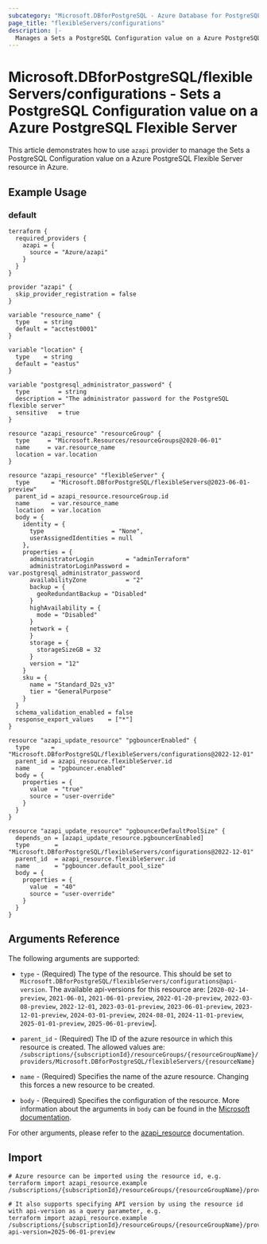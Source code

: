 ```yaml
---
subcategory: "Microsoft.DBforPostgreSQL - Azure Database for PostgreSQL"
page_title: "flexibleServers/configurations"
description: |-
  Manages a Sets a PostgreSQL Configuration value on a Azure PostgreSQL Flexible Server.
---
```


# Microsoft.DBforPostgreSQL/flexibleServers/configurations - Sets a PostgreSQL Configuration value on a Azure PostgreSQL Flexible Server

This article demonstrates how to use `azapi` provider to manage the Sets a PostgreSQL Configuration value on a Azure PostgreSQL Flexible Server resource in Azure.

## Example Usage

### default

```hcl
terraform {
  required_providers {
    azapi = {
      source = "Azure/azapi"
    }
  }
}

provider "azapi" {
  skip_provider_registration = false
}

variable "resource_name" {
  type    = string
  default = "acctest0001"
}

variable "location" {
  type    = string
  default = "eastus"
}

variable "postgresql_administrator_password" {
  type        = string
  description = "The administrator password for the PostgreSQL flexible server"
  sensitive   = true
}

resource "azapi_resource" "resourceGroup" {
  type     = "Microsoft.Resources/resourceGroups@2020-06-01"
  name     = var.resource_name
  location = var.location
}

resource "azapi_resource" "flexibleServer" {
  type      = "Microsoft.DBforPostgreSQL/flexibleServers@2023-06-01-preview"
  parent_id = azapi_resource.resourceGroup.id
  name      = var.resource_name
  location  = var.location
  body = {
    identity = {
      type                   = "None",
      userAssignedIdentities = null
    },
    properties = {
      administratorLogin         = "adminTerraform"
      administratorLoginPassword = var.postgresql_administrator_password
      availabilityZone           = "2"
      backup = {
        geoRedundantBackup = "Disabled"
      }
      highAvailability = {
        mode = "Disabled"
      }
      network = {
      }
      storage = {
        storageSizeGB = 32
      }
      version = "12"
    }
    sku = {
      name = "Standard_D2s_v3"
      tier = "GeneralPurpose"
    }
  }
  schema_validation_enabled = false
  response_export_values    = ["*"]
}

resource "azapi_update_resource" "pgbouncerEnabled" {
  type      = "Microsoft.DBforPostgreSQL/flexibleServers/configurations@2022-12-01"
  parent_id = azapi_resource.flexibleServer.id
  name      = "pgbouncer.enabled"
  body = {
    properties = {
      value  = "true"
      source = "user-override"
    }
  }
}

resource "azapi_update_resource" "pgbouncerDefaultPoolSize" {
  depends_on = [azapi_update_resource.pgbouncerEnabled]
  type       = "Microsoft.DBforPostgreSQL/flexibleServers/configurations@2022-12-01"
  parent_id  = azapi_resource.flexibleServer.id
  name       = "pgbouncer.default_pool_size"
  body = {
    properties = {
      value  = "40"
      source = "user-override"
    }
  }
}

```



## Arguments Reference

The following arguments are supported:

* `type` - (Required) The type of the resource. This should be set to `Microsoft.DBforPostgreSQL/flexibleServers/configurations@api-version`. The available api-versions for this resource are: [`2020-02-14-preview`, `2021-06-01`, `2021-06-01-preview`, `2022-01-20-preview`, `2022-03-08-preview`, `2022-12-01`, `2023-03-01-preview`, `2023-06-01-preview`, `2023-12-01-preview`, `2024-03-01-preview`, `2024-08-01`, `2024-11-01-preview`, `2025-01-01-preview`, `2025-06-01-preview`].

* `parent_id` - (Required) The ID of the azure resource in which this resource is created. The allowed values are:  
  `/subscriptions/{subscriptionId}/resourceGroups/{resourceGroupName}/providers/Microsoft.DBforPostgreSQL/flexibleServers/{resourceName}`

* `name` - (Required) Specifies the name of the azure resource. Changing this forces a new resource to be created.

* `body` - (Required) Specifies the configuration of the resource. More information about the arguments in `body` can be found in the [Microsoft documentation](https://learn.microsoft.com/en-us/azure/templates/Microsoft.DBforPostgreSQL/flexibleServers/configurations?pivots=deployment-language-terraform).

For other arguments, please refer to the [azapi_resource](https://registry.terraform.io/providers/Azure/azapi/latest/docs/resources/resource) documentation.

## Import

 ```shell
 # Azure resource can be imported using the resource id, e.g.
 terraform import azapi_resource.example /subscriptions/{subscriptionId}/resourceGroups/{resourceGroupName}/providers/Microsoft.DBforPostgreSQL/flexibleServers/{resourceName}/configurations/{resourceName}
 
 # It also supports specifying API version by using the resource id with api-version as a query parameter, e.g.
 terraform import azapi_resource.example /subscriptions/{subscriptionId}/resourceGroups/{resourceGroupName}/providers/Microsoft.DBforPostgreSQL/flexibleServers/{resourceName}/configurations/{resourceName}?api-version=2025-06-01-preview
 ```
